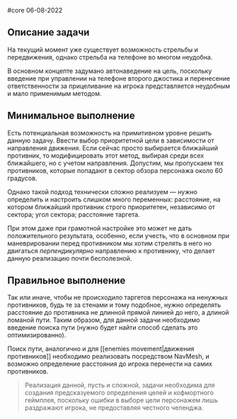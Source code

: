 #core
06-08-2022
## Описание задачи
На текущий момент уже существует возможность стрельбы и передвижения, однако стрельба на телефоне во многом неудобна. 

В основном концепте задумано автонаведение на цель, поскольку введение при управлении на телефоне второго джостика и перенесение ответственности за прицеливание на игрока представляется неудобным и мало применимым методом.

## Минимальное выполнение
Есть потенциальная возможность на примитивном уровне решить данную задачу. Ввести выбор приоритетной цели в зависимости от направления движения. Если сейчас просто выбирается ближайший противник, то модифицировать этот метод, выбирая среди всех ближайшего, но с учетом направления. 
Допустим, мы пропускаем тех противников, которые попадают в сектор обзора персонажа около 60 градусов. 

Однако такой подход технически сложно реализуем — нужно определить и настроить слишком много переменных: расстояние, на котором ближайший противник строго приоритетен, независимо от сектора; угол сектора; расстояние таргета.

При этом даже при грамотной настройке это может не дать положительного результата, особенно, если учесть, что в основном при маневрировании перед противником мы хотим стрелять в него но двигаться *перпендикулярно* направлению к противнику, что делает данную реализацию почти бесполезной.

## Правильное выполнение
Так или иначе, чтобы не происходило таргетов персонажа на ненужных противников, будь те за стенами и тому подобное, нужно определять расстояние до противника не длинной прямой линией до него, а длиной ломаной пути. 
Таким образом, для данной задачи необходимо введение поиска пути (нужно будет найти способ сделать это оптимизированно).

Поиск пути, аналогично и для [[enemies movement|движения противников]] необходимо реализовать посредством NavMesh, и возможно определение расстояния до игрока перенести на самих противников.

> Реализация данной, пусть и сложной, задачи необходима для создания предсказуемого определения целей и кофмортного геймплея, поскольку ошибки в выборе цели персонажем лишь раздражают игрока, не предоставляя честного челенджа.

